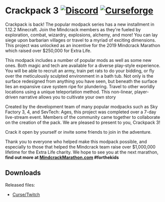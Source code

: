 # Crackpack 3 [![Discord][discordImg]][discordLink] [![Curseforge][curseImg]][curseLink]

Crackpack is back!  The popular modpack series has a new installment in 1.12.2 Minecraft. Join the Mindcrack members as they're fueled by exploration, combat, wizardry, explosions, alchemy, and more! You can lay siege upon barbarian villages or travel to a myriad of exciting dimensions. This project was unlocked as an incentive for the 2019 Mindcrack Marathon which raised over $250,000 for Extra Life.

This modpack includes a number of popular mods as well as some new ones. Both magic and tech are available for a diverse play-style experience. You will be able to recruit an army, train pet rats to do your bidding, or fly over the meticulously sculpted environment in a bath tub. Not only is the surface redesigned from anything you have seen, but beneath the surface lies an expansive cave system ripe for plundering. Travel to other worldly locations using a unique teleportation method. This non-linear, player-driven narrative allows you to cultivate your own story

Created by the development team of many popular modpacks such as Sky Factory 3, 4, and SevTech: Ages, this project was completed over a 7-day live-stream event. Members of the community came together to collaborate on the creation of the pack. We are pleased to present to you, Crackpack 3!

Crack it open by yourself or invite some friends to join in the adventure.

Thank you to everyone who helped make this modpack possible, and especially to those that helped the Mindcrack team raise over $1,000,000 lifetime for the Extra Life charity. We hope to see you at the next marathon, **find out more at [MindcrackMarathon.com](https://mindcrackmarathon.com/) #forthekids**

## Downloads
Released files: 
- [Curse/Twitch](https://www.curseforge.com/minecraft/modpacks/crackpack-3)

[discordImg]: https://img.shields.io/discord/329440410839678986.svg?logo=discord&logoWidth=18&colorB=7289DA

[discordLink]: https://discord.gg/darkosto

[curseImg]: http://cf.way2muchnoise.eu/303207.svg

[curseLink]: https://www.curseforge.com/minecraft/modpacks/crackpack-3
